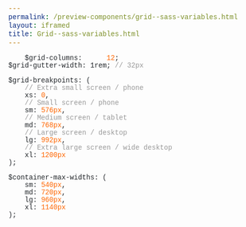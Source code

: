 ```yaml
--- 
permalink: /preview-components/grid--sass-variables.html
layout: iframed 
title: Grid--sass-variables.html
---
```

<pre>
    <code>$grid-columns:      <span class="m">12</span>;
$grid-gutter-width: 1rem; <span class="cl">// 32px</span>

$grid-breakpoints: (
    <span class="cl">// Extra small screen / phone</span>
    xs: <span class="m">0</span>,
    <span class="cl">// Small screen / phone</span>
    sm: <span class="m">576px</span>,
    <span class="cl">// Medium screen / tablet</span>
    md: <span class="m">768px</span>,
    <span class="cl">// Large screen / desktop</span>
    lg: <span class="m">992px</span>,
    <span class="cl">// Extra large screen / wide desktop</span>
    xl: <span class="m">1200px</span>
);

$container-max-widths: (
    sm: <span class="m">540px</span>,
    md: <span class="m">720px</span>,
    lg: <span class="m">960px</span>,
    xl: <span class="m">1140px</span>
);</code>
</pre>

<style scoped>
    pre {
        display: block;
        padding: 0;
        margin-top: 0;
        margin-bottom: 0;
        background-color: transparent;
        border: 0;
        font-family: SFMono-Regular, Menlo, Monaco, Consolas, "Liberation Mono", "Courier New", monospace;
        font-size: 98%;
        color: #212529;
    }

    code {
        padding: 0;
        background-color: transparent;
        border-radius: 0;
        font-family: inherit;
        font-size: inherit;
        color: inherit;
    }

    .cl {
        color: #999;
    }

    .m {
        color: #f60;
    }
</style>